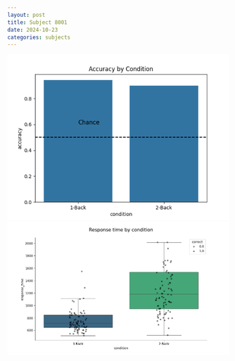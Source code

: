 ```yaml
---
layout: post
title: Subject 8001
date: 2024-10-23
categories: subjects
---
```


![](data/8001/run-5/8001_ATS_acc.png)
![](data/8001/run-5/8001_ATS_rt.png)
